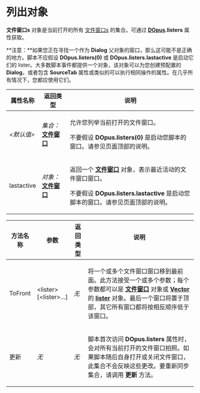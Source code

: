 # 列出对象

**文件窗口s** 对象是当前打开的所有 [文件窗口s](/Manual/basic_concepts/the_lister/README.zh.md) 的集合。可通过 **[DOpus](dopus.zh.md).listers** 属性获取。

**注意：**如果您正在寻找一个作为 **Dialog** 父对象的窗口，那么这可能不是正确的地方。脚本不应假设 **DOpus.listers(0)** 或 **DOpus.listers.lastactive** 是启动它们的 lister。大多数脚本事件都提供一个对象，该对象可以为您创建预配置的 **Dialog**，或者包含 **SourceTab** 属性或类似的可以执行相同操作的属性。在几乎所有情况下，您都应使用它们。

<table>
<thead><tr><th>
属性名称</th><th>
返回类型</th><th>
说明
</th></tr></thead><tbody><tr><td>

*\<默认值\>*</td><td>

*集合：***[文件窗口](lister.zh.md)**</td><td>

允许您列举当前打开的文件窗口。

不要假设 **DOpus.listers(0)** 是启动您脚本的窗口。请参见页面顶部的说明。
</td></tr><tr><td>
lastactive</td><td>

*对象：***[文件窗口](lister.zh.md)**</td><td>

返回一个 **[文件窗口](lister.zh.md)** 对象，表示最近活动的文件窗口窗口。

不要假设 **DOpus.listers.lastactive** 是启动您脚本的窗口。请参见页面顶部的说明。
</td></tr></tbody>
</table>

<table>
<thead><tr><th>
方法名称</th><th>

**参数**</th><th>
返回类型</th><th>
说明
</th></tr></thead><tbody><tr><td>
ToFront</td><td>

\<lister\>  
\[\<lister\>...\]</td><td>

*无*</td><td>

将一个或多个文件窗口窗口移到最前面。此方法接受一个或多个参数；每个参数都可以是 **[文件窗口](lister.zh.md)** 对象或 **[Vector](vector.zh.md)** 的 **[lister](lister.zh.md)** 对象。最后一个窗口将置于顶部，其它所有窗口都将按相反顺序低于该窗口。
</td></tr><tr><td>
更新</td><td>

*无*</td><td>

*无*</td><td>

脚本首次访问 **DOpus.listers** 属性时，会对所有当前打开的文件窗口拍照。如果脚本随后自身打开或关闭文件窗口，此集合不会反映这些更改。要重新同步集合，请调用 **更新** 方法。
</td></tr></tbody>
</table>